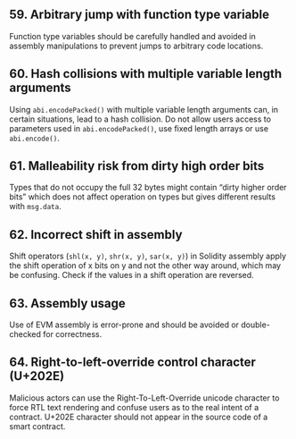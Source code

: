 ## 59. Arbitrary jump with function type variable

Function type variables should be carefully handled and avoided in assembly manipulations to prevent jumps to arbitrary code locations.

## 60. Hash collisions with multiple variable length arguments

Using `abi.encodePacked()` with multiple variable length arguments can, in certain situations, lead to a hash collision. Do not allow users access to parameters used in `abi.encodePacked()`, use fixed length arrays or use `abi.encode()`.

## 61. Malleability risk from dirty high order bits

Types that do not occupy the full 32 bytes might contain “dirty higher order bits” which does not affect operation on types but gives different results with `msg.data`.

## 62. Incorrect shift in assembly

Shift operators (`shl(x, y)`, `shr(x, y)`, `sar(x, y)`) in Solidity assembly apply the shift operation of x bits on y and not the other way around, which may be confusing. Check if the values in a shift operation are reversed.

## 63. Assembly usage

Use of EVM assembly is error-prone and should be avoided or double-checked for correctness.

## 64. Right-to-left-override control character (U+202E)

Malicious actors can use the Right-To-Left-Override unicode character to force RTL text rendering and confuse users as to the real intent of a contract. U+202E character should not appear in the source code of a smart contract.
